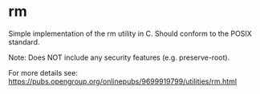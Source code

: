 # rm
Simple implementation of the rm utility in C. Should conform to the POSIX standard.

Note:
Does NOT include any security features (e.g. preserve-root).

For more details see: https://pubs.opengroup.org/onlinepubs/9699919799/utilities/rm.html
